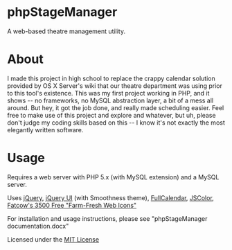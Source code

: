 # phpStageManager

A web-based theatre management utility.

# About

I made this project in high school to replace the crappy calendar solution provided by OS X Server's wiki that our theatre department was using prior to this tool's existence. This was my first project working in PHP, and it shows -- no frameworks, no MySQL abstraction layer, a bit of a mess all around. But hey, it got the job done, and really made scheduling easier. Feel free to make use of this project and explore and whatever, but uh, please don't judge my coding skills based on this -- I know it's not exactly the most elegantly written software.

# Usage

Requires a web server with PHP 5.x (with MySQL extension) and a MySQL server.

Uses [jQuery](http://jquery.com/), [jQuery UI](http://jqueryui.com/) (with Smoothness theme), [FullCalendar](http://arshaw.com/fullcalendar/), [JSColor](http://jscolor.com/), [Fatcow's 3500 Free "Farm-Fresh Web Icons"](http://www.fatcow.com/free-icons)

For installation and usage instructions, please see "phpStageManager documentation.docx"

Licensed under the [MIT License](http://oxguy3.mit-license.org/)
